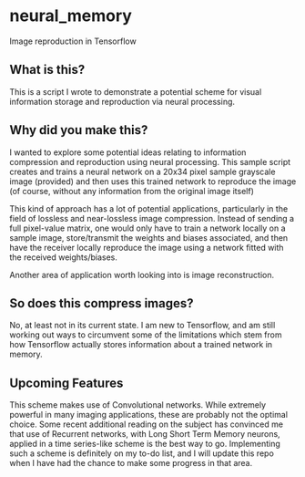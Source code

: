 # neural_memory
Image reproduction in Tensorflow

## What is this?
This is a script I wrote to demonstrate a potential scheme for visual information storage and reproduction via neural processing. 

## Why did you make this?
I wanted to explore some potential ideas relating to information compression and reproduction using neural processing. This sample script creates and trains a neural network on a 20x34 pixel sample grayscale image (provided) and then uses this trained network to reproduce the image (of course, without any information from the original image itself)

This kind of approach has a lot of potential applications, particularly in the field of lossless and near-lossless image compression. Instead of sending a full pixel-value matrix, one would only have to train a network locally on a sample image, store/transmit the weights and biases associated, and then have the receiver locally reproduce the image using a network fitted with the received weights/biases.

Another area of application worth looking into is image reconstruction.

## So does this compress images?
No, at least not in its current state. I am new to Tensorflow, and am still working out ways to circumvent some of the limitations which stem from how Tensorflow actually stores information about a trained network in memory.

## Upcoming Features
This scheme makes use of Convolutional networks. While extremely powerful in many imaging applications, these are probably not the optimal choice. Some recent additional reading on the subject has convinced me that use of Recurrent networks, with Long Short Term Memory neurons, applied in a time series-like scheme is the best way to go. Implementing such a scheme is definitely on my to-do list, and I will update this repo when I have had the chance to make some progress in that area.
